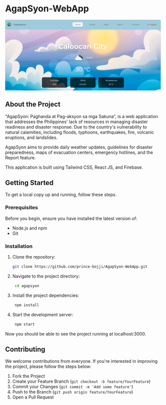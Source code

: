# AgapSyon-WebApp

![Master Siomai](./agapsyon/src/images/ss.png)

## About the Project

"AgapSyon: Paghanda at Pag-aksyon sa mga Sakuna”, is a web application that addresses the Philippines' lack of resources in managing disaster readiness and disaster response. Due to the country's vulnerability to natural calamities, including floods, typhoons, earthquakes, fire, volcanic eruptions, and landslides.

AgapSyon aims to provide daily weather updates, guidelines for disaster preparedness, maps of evacuation centers, emergency hotlines, and the Report feature.

This application is built using Tailwind CSS, React JS, and Firebase. 

## Getting Started

To get a local copy up and running, follow these steps. 

### Prerequisites

Before you begin, ensure you have installed the latest version of:

- Node.js and npm
- Git

### Installation

1. Clone the repository:
   ```bash
   git clone https://github.com/prince-bojji/AgapSyon-WebApp.git

2. Navigate to the project directory:
   ```bash
    cd agapsyon
3. Install the project dependencies:
   ```bash
    npm install
5. Start the development server:
   ```bash
    npm start

Now you should be able to see the project running at localhost:3000. 

## Contributing

We welcome contributions from everyone. If you're interested in improving the project, please follow the steps below:

1. Fork the Project
2. Create your Feature Branch (`git checkout -b feature/YourFeature`)
3. Commit your Changes (`git commit -m 'Add some feature'`)
4. Push to the Branch (`git push origin feature/YourFeature`)
5. Open a Pull Request




